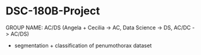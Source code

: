 # DSC-180B-Project
GROUP NAME: AC/DS (Angela + Cecilia -> AC, Data Science -> DS, AC/DC -> AC/DS)
- segmentation + classification of penumothorax dataset
